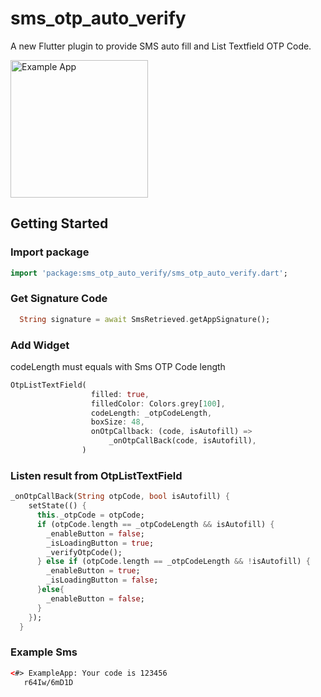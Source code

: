 # sms_otp_auto_verify

A new Flutter plugin to provide SMS auto fill and List Textfield OTP Code.


<img width="220px" alt="Example App " src="https://raw.githubusercontent.com/oohyugi/sms_otp_auto_verify/master/screenshots/img.jpg"/>

## Getting Started
### Import package
```dart
import 'package:sms_otp_auto_verify/sms_otp_auto_verify.dart';
```
### Get Signature Code
```dart
  String signature = await SmsRetrieved.getAppSignature();
```
### Add Widget
codeLength must equals with Sms OTP Code length

```dart
OtpListTextField(
                  filled: true,
                  filledColor: Colors.grey[100],
                  codeLength: _otpCodeLength,
                  boxSize: 48,
                  onOtpCallback: (code, isAutofill) =>
                      _onOtpCallBack(code, isAutofill),
                )
```

### Listen result from OtpListTextField
```dart
_onOtpCallBack(String otpCode, bool isAutofill) {
    setState(() {
      this._otpCode = otpCode;
      if (otpCode.length == _otpCodeLength && isAutofill) {
        _enableButton = false;
        _isLoadingButton = true;
        _verifyOtpCode();
      } else if (otpCode.length == _otpCodeLength && !isAutofill) {
        _enableButton = true;
        _isLoadingButton = false;
      }else{
        _enableButton = false;
      }
    });
  }
```

### Example Sms
```html
<#> ExampleApp: Your code is 123456
   r64Iw/6mD1D
```


